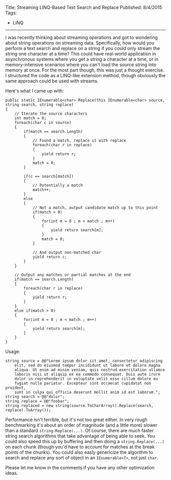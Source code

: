 Title: Streaming LINQ-Based Text Search and Replace
Published: 8/4/2015
Tags:
  - LINQ
---
I was recently thinking about streaming operations and got to wondering about string operations on streaming data. Specifically, how would you perform a text search and replace on a string if you could only stream the string one character at a time? This could have real-world application in asynchronous systems where you get a string a character at a time, or in memory-intensive scenarios where you can't load the source string into memory at once. For the most part though, this was just a thought exercise. I structured the code as a LINQ-like extension method, though obviously the same approach could be used with streams.

Here's what I came up with:

```
public static IEnumerable<char> Replace(this IEnumerable<char> source, string search, string replace)
{
	// Iterate the source characters
	int match = 0;
	foreach(char c in source)
	{
		if(match == search.Length)
		{
			// Found a match, replace it with replace
			foreach(char r in replace)
			{
				yield return r;
			}
			match = 0;
		}
		
		if(c == search[match])
		{
			// Potentially a match
			match++;
		}
		else
		{
			// Not a match, output candidate match up to this point
			if(match > 0)
			{
				for(int m = 0 ; m < match ; m++)
				{
					yield return search[m];
				}
				match = 0;
			}
			
			// And output non-matched char
			yield return c;
		}
	}
	
	// Output any matches or partial matches at the end
	if(match == search.Length)
	{
		foreach(char r in replace)
		{
			yield return r;
		}
	}
	else if(match > 0)
	{
		for(int m = 0 ; m < match ; m++)
		{
			yield return search[m];
		}			
	}
}
```

Usage:

```
string source = @@"Lorem ipsum dolor sit amet, consectetur adipiscing
	elit, sed do eiusmod tempor incididunt ut labore et dolore magna 
	aliqua. Ut enim ad minim veniam, quis nostrud exercitation ullamco 
	laboris nisi ut aliquip ex ea commodo consequat. Duis aute irure 
	dolor in reprehenderit in voluptate velit esse cillum dolore eu 
	fugiat nulla pariatur. Excepteur sint occaecat cupidatat non proident, 
	sunt in culpa qui officia deserunt mollit anim id est laborum.";
string search = @@"dolor";
string replace = @@"foobar";
string replaced = new string(source.ToCharArray().Replace(search, replace).ToArray());
```

Performance isn't terrible, but it's not too great either. In very rough benchmarking it's about an order of magnitude (and a little more) slower than a standard `string.Replace(...)`. Of course, there are much faster string search algorithms that take advantage of being able to seek. You could also speed this up by buffering and then doing a `string.Replace(...)` on each chunk (though you'd have to account for matches at the break points of the chunks). You could also easly genericize the algorithm to search and replace any sort of object in an `IEnumerable<T>`, not just `char`.

Please let me know in the comments if you have any other optimization ideas.